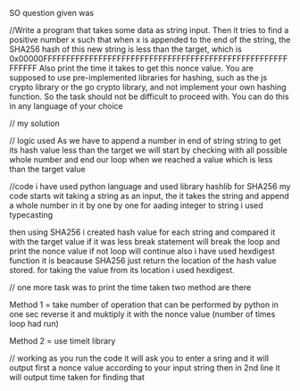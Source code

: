 SO question given was

//Write a program that takes some data as string input. Then it tries to find a positive number x such that 
when x is appended to the end of the string, the SHA256 hash of this new string is less than the target, which is
0x00000FFFFFFFFFFFFFFFFFFFFFFFFFFFFFFFFFFFFFFFFFFFFFFFFFFFFFFFFFFF
Also print the time it takes to get this nonce value.
You are supposed to use pre-implemented libraries for hashing, such as the js crypto library or the go crypto library,
and not implement your own hashing function. So the task should not be difficult to proceed with.
You can do this in any language of your choice

// my solution 

// logic used 
As we have to append a number in end of string string to get its hash value less than the target
we will start by checking with all possible whole number 
and end our loop when we reached a value which is less than the target value 

//code 
i have used python language and used library hashlib for SHA256 
my code starts wit taking a string as an input, the it takes the string and append a whole number in it by one by one 
for aading integer to string i used typecasting 

then using SHA256 i created hash value for each string and compared it with the target value 
if it was less break statement will break the loop and print the nonce value if not loop will continue 
also i have used hexdigest function it is beacause SHA256 just return the location of the hash value stored.
for taking the value from its location i used hexdigest.

// one more task was to print the time taken 
two method are there 

Method 1 = take number of operation that can be performed by python in one sec 
reverse it and muktiply it with the nonce value (number of times loop had run)

Method 2 = use timeit library 

// working 
as you run the code it will ask you to enter a sring 
and it will output first a nonce value according to your input string 
then in 2nd line it will output time taken for finding that

